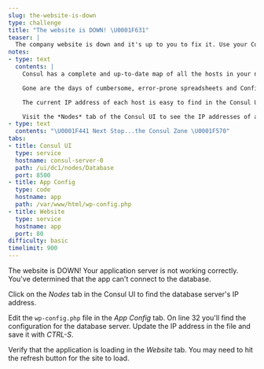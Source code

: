 ```yaml
---
slug: the-website-is-down
type: challenge
title: "The website is DOWN! \U0001F631"
teaser: |
  The company website is down and it's up to you to fix it. Use your Consul superpowers to find the database server and reconnect it to the app.
notes:
- type: text
  contents: |
    Consul has a complete and up-to-date map of all the hosts in your network.

    Gone are the days of cumbersome, error-prone spreadsheets and Configuration Management Database (CMDB) systems.

    The current IP address of each host is easy to find in the Consul UI.

    Visit the *Nodes* tab of the Consul UI to see the IP addresses of all your machines.
- type: text
  contents: "\U0001F441️ Next Stop...the Consul Zone \U0001F570️"
tabs:
- title: Consul UI
  type: service
  hostname: consul-server-0
  path: /ui/dc1/nodes/Database
  port: 8500
- title: App Config
  type: code
  hostname: app
  path: /var/www/html/wp-config.php
- title: Website
  type: service
  hostname: app
  port: 80
difficulty: basic
timelimit: 900
---
```

The website is DOWN! Your application server is not working correctly. You've determined that the app can't connect to the database.

Click on the *Nodes* tab in the Consul UI to find the database server's IP address.

Edit the `wp-config.php` file in the *App Config* tab. On line 32 you'll find the configuration for the database server. Update the IP address in the file and save it with *CTRL-S*.

Verify that the application is loading in the *Website* tab. You may need to hit the refresh button for the site to load.
